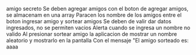amigo secreto
Se deben agregar amigos con el boton de agregar amigos, se almacenam en una array
Paracen los nombre de los amigos entre el boton ingresar amigo y sortear amigos
Se deben de valir dar datos ingresados, no se permiten vacios
Alerta cuando se  ingresa un nombre no valido
Al presionar  sortear amigo la aplicacion de mostrar un nombre aleatorio y mostrarlo en la pantalla
Con el mensaje "El amigo sorteado es: aaaa
